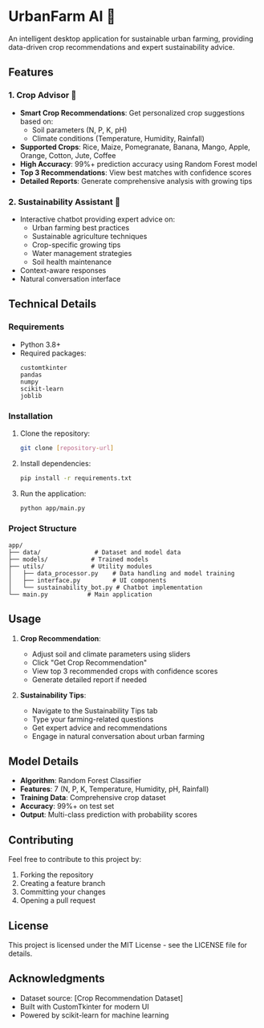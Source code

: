# UrbanFarm AI 🌱

An intelligent desktop application for sustainable urban farming, providing data-driven crop recommendations and expert sustainability advice.

## Features

### 1. Crop Advisor 🌾
- **Smart Crop Recommendations**: Get personalized crop suggestions based on:
  - Soil parameters (N, P, K, pH)
  - Climate conditions (Temperature, Humidity, Rainfall)
- **Supported Crops**: Rice, Maize, Pomegranate, Banana, Mango, Apple, Orange, Cotton, Jute, Coffee
- **High Accuracy**: 99%+ prediction accuracy using Random Forest model
- **Top 3 Recommendations**: View best matches with confidence scores
- **Detailed Reports**: Generate comprehensive analysis with growing tips

### 2. Sustainability Assistant 🤖
- Interactive chatbot providing expert advice on:
  - Urban farming best practices
  - Sustainable agriculture techniques
  - Crop-specific growing tips
  - Water management strategies
  - Soil health maintenance
- Context-aware responses
- Natural conversation interface

## Technical Details

### Requirements
- Python 3.8+
- Required packages:
  ```
  customtkinter
  pandas
  numpy
  scikit-learn
  joblib
  ```

### Installation
1. Clone the repository:
   ```bash
   git clone [repository-url]
   ```

2. Install dependencies:
   ```bash
   pip install -r requirements.txt
   ```

3. Run the application:
   ```bash
   python app/main.py
   ```

### Project Structure
```
app/
├── data/               # Dataset and model data
├── models/            # Trained models
├── utils/             # Utility modules
│   ├── data_processor.py    # Data handling and model training
│   ├── interface.py         # UI components
│   └── sustainability_bot.py # Chatbot implementation
└── main.py           # Main application
```

## Usage

1. **Crop Recommendation**:
   - Adjust soil and climate parameters using sliders
   - Click "Get Crop Recommendation"
   - View top 3 recommended crops with confidence scores
   - Generate detailed report if needed

2. **Sustainability Tips**:
   - Navigate to the Sustainability Tips tab
   - Type your farming-related questions
   - Get expert advice and recommendations
   - Engage in natural conversation about urban farming

## Model Details

- **Algorithm**: Random Forest Classifier
- **Features**: 7 (N, P, K, Temperature, Humidity, pH, Rainfall)
- **Training Data**: Comprehensive crop dataset
- **Accuracy**: 99%+ on test set
- **Output**: Multi-class prediction with probability scores

## Contributing

Feel free to contribute to this project by:
1. Forking the repository
2. Creating a feature branch
3. Committing your changes
4. Opening a pull request

## License

This project is licensed under the MIT License - see the LICENSE file for details.

## Acknowledgments

- Dataset source: [Crop Recommendation Dataset]
- Built with CustomTkinter for modern UI
- Powered by scikit-learn for machine learning 